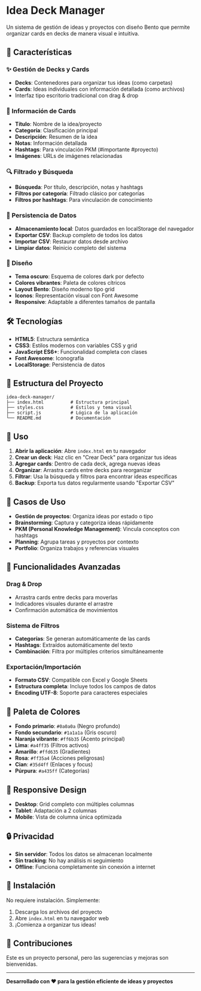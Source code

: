 # Idea Deck Manager

Un sistema de gestión de ideas y proyectos con diseño Bento que permite organizar cards en decks de manera visual e intuitiva.

## 🚀 Características

### ✨ Gestión de Decks y Cards
- **Decks**: Contenedores para organizar tus ideas (como carpetas)
- **Cards**: Ideas individuales con información detallada (como archivos)
- Interfaz tipo escritorio tradicional con drag & drop

### 🎯 Información de Cards
- **Título**: Nombre de la idea/proyecto
- **Categoría**: Clasificación principal
- **Descripción**: Resumen de la idea
- **Notas**: Información detallada
- **Hashtags**: Para vinculación PKM (#importante #proyecto)
- **Imágenes**: URLs de imágenes relacionadas

### 🔍 Filtrado y Búsqueda
- **Búsqueda**: Por título, descripción, notas y hashtags
- **Filtros por categoría**: Filtrado clásico por categorías
- **Filtros por hashtags**: Para vinculación de conocimiento

### 💾 Persistencia de Datos
- **Almacenamiento local**: Datos guardados en localStorage del navegador
- **Exportar CSV**: Backup completo de todos los datos
- **Importar CSV**: Restaurar datos desde archivo
- **Limpiar datos**: Reinicio completo del sistema

### 🎨 Diseño
- **Tema oscuro**: Esquema de colores dark por defecto
- **Colores vibrantes**: Paleta de colores cítricos
- **Layout Bento**: Diseño moderno tipo grid
- **Iconos**: Representación visual con Font Awesome
- **Responsive**: Adaptable a diferentes tamaños de pantalla

## 🛠️ Tecnologías

- **HTML5**: Estructura semántica
- **CSS3**: Estilos modernos con variables CSS y grid
- **JavaScript ES6+**: Funcionalidad completa con clases
- **Font Awesome**: Iconografía
- **LocalStorage**: Persistencia de datos

## 📁 Estructura del Proyecto

```
idea-deck-manager/
├── index.html          # Estructura principal
├── styles.css          # Estilos y tema visual
├── script.js           # Lógica de la aplicación
└── README.md           # Documentación
```

## 🚀 Uso

1. **Abrir la aplicación**: Abre `index.html` en tu navegador
2. **Crear un deck**: Haz clic en "Crear Deck" para organizar tus ideas
3. **Agregar cards**: Dentro de cada deck, agrega nuevas ideas
4. **Organizar**: Arrastra cards entre decks para reorganizar
5. **Filtrar**: Usa la búsqueda y filtros para encontrar ideas específicas
6. **Backup**: Exporta tus datos regularmente usando "Exportar CSV"

## 🎯 Casos de Uso

- **Gestión de proyectos**: Organiza ideas por estado o tipo
- **Brainstorming**: Captura y categoriza ideas rápidamente
- **PKM (Personal Knowledge Management)**: Vincula conceptos con hashtags
- **Planning**: Agrupa tareas y proyectos por contexto
- **Portfolio**: Organiza trabajos y referencias visuales

## 🔧 Funcionalidades Avanzadas

### Drag & Drop
- Arrastra cards entre decks para moverlas
- Indicadores visuales durante el arrastre
- Confirmación automática de movimientos

### Sistema de Filtros
- **Categorías**: Se generan automáticamente de las cards
- **Hashtags**: Extraídos automáticamente del texto
- **Combinación**: Filtra por múltiples criterios simultáneamente

### Exportación/Importación
- **Formato CSV**: Compatible con Excel y Google Sheets
- **Estructura completa**: Incluye todos los campos de datos
- **Encoding UTF-8**: Soporte para caracteres especiales

## 🎨 Paleta de Colores

- **Fondo primario**: `#0a0a0a` (Negro profundo)
- **Fondo secundario**: `#1a1a1a` (Gris oscuro)
- **Naranja vibrante**: `#ff6b35` (Acento principal)
- **Lima**: `#a4ff35` (Filtros activos)
- **Amarillo**: `#ffd635` (Gradientes)
- **Rosa**: `#ff35a4` (Acciones peligrosas)
- **Cian**: `#35d4ff` (Enlaces y focus)
- **Púrpura**: `#a435ff` (Categorías)

## 📱 Responsive Design

- **Desktop**: Grid completo con múltiples columnas
- **Tablet**: Adaptación a 2 columnas
- **Mobile**: Vista de columna única optimizada

## 🔒 Privacidad

- **Sin servidor**: Todos los datos se almacenan localmente
- **Sin tracking**: No hay análisis ni seguimiento
- **Offline**: Funciona completamente sin conexión a internet

## 🚀 Instalación

No requiere instalación. Simplemente:

1. Descarga los archivos del proyecto
2. Abre `index.html` en tu navegador web
3. ¡Comienza a organizar tus ideas!

## 🤝 Contribuciones

Este es un proyecto personal, pero las sugerencias y mejoras son bienvenidas.

---

**Desarrollado con ❤️ para la gestión eficiente de ideas y proyectos**
